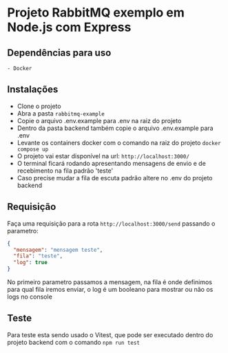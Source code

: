 # Projeto RabbitMQ exemplo em Node.js com Express

## Dependências para uso

    - Docker

## Instalações

- Clone o projeto
- Abra a pasta `rabbitmq-example`
- Copie o arquivo .env.example para .env na raiz do projeto
- Dentro da pasta backend também copie o arquivo .env.example para .env
- Levante os containers docker com o comando na raiz do projeto `docker compose up`
- O projeto vai estar disponível na url: `http://localhost:3000/`
- O terminal ficará rodando apresentando mensagens de envio e de recebimento na fila padrão 'teste'
- Caso precise mudar a fila de escuta padrão altere no .env do projeto backend

## Requisição

Faça uma requisição para a rota `http://localhost:3000/send` passando o parametro:

```json
{
  "mensagem": "mensagem teste",
  "fila": "teste",
  "log": true
}
```

No primeiro parametro passamos a mensagem,
na fila é onde definimos para qual fila iremos enviar,
o log é um booleano para mostrar ou não os logs no console

## Teste

Para teste esta sendo usado o Vitest, que pode ser executado dentro do projeto backend com o comando `npm run test` 
